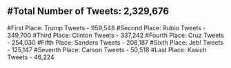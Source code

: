 #Total Number of Tweets: 2,329,676 
---
#First Place: Trump Tweets - 959,548
#Second Place: Rubio Tweets - 349,700
#Third Place: Clinton Tweets - 337,242
#Fourth Place: Cruz Tweets - 254,030
#Fifth Place: Sanders Tweets - 208,187
#Sixth Place: Jeb! Tweets - 125,147
#Seventh Place: Carson Tweets - 50,518
#Last Place: Kasich Tweets - 46,224
